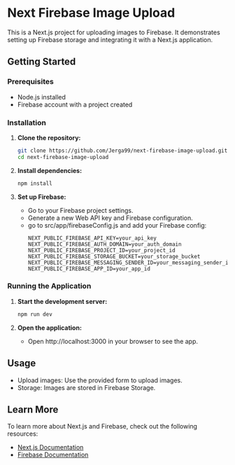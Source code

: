 
# Next Firebase Image Upload

This is a Next.js project for uploading images to Firebase. It demonstrates setting up Firebase storage and integrating it with a Next.js application.

## Getting Started

### Prerequisites

- Node.js installed
- Firebase account with a project created

### Installation

1. **Clone the repository:**
   ```bash
   git clone https://github.com/Jerga99/next-firebase-image-upload.git
   cd next-firebase-image-upload
   ```

2. **Install dependencies:**
   ```bash
   npm install
   ```

3. **Set up Firebase:**
   - Go to your Firebase project settings.
   - Generate a new Web API key and Firebase configuration.
   - go to src/app/firebaseConfig.js and add your Firebase config:
     ```env
     NEXT_PUBLIC_FIREBASE_API_KEY=your_api_key
     NEXT_PUBLIC_FIREBASE_AUTH_DOMAIN=your_auth_domain
     NEXT_PUBLIC_FIREBASE_PROJECT_ID=your_project_id
     NEXT_PUBLIC_FIREBASE_STORAGE_BUCKET=your_storage_bucket
     NEXT_PUBLIC_FIREBASE_MESSAGING_SENDER_ID=your_messaging_sender_id
     NEXT_PUBLIC_FIREBASE_APP_ID=your_app_id
     ```

### Running the Application

1. **Start the development server:**
   ```bash
   npm run dev
   ```

2. **Open the application:**
   - Open http://localhost:3000 in your browser to see the app.

## Usage

- Upload images: Use the provided form to upload images.
- Storage: Images are stored in Firebase Storage.

## Learn More

To learn more about Next.js and Firebase, check out the following resources:

- [Next.js Documentation](https://nextjs.org/docs)
- [Firebase Documentation](https://firebase.google.com/docs)
